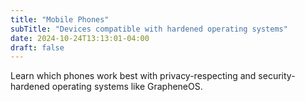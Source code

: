 ```yaml
---
title: "Mobile Phones"
subTitle: "Devices compatible with hardened operating systems"
date: 2024-10-24T13:13:01-04:00
draft: false
---
```

Learn which phones work best with privacy-respecting and security-hardened operating systems like GrapheneOS.
